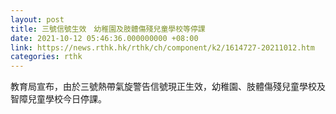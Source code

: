 ```yaml
---
layout: post
title: 三號信號生效　幼稚園及肢體傷殘兒童學校等停課
date: 2021-10-12 05:46:36.000000000 +08:00
link: https://news.rthk.hk/rthk/ch/component/k2/1614727-20211012.htm
categories: rthk
---
```


教育局宣布，由於三號熱帶氣旋警告信號現正生效，幼稚園、肢體傷殘兒童學校及智障兒童學校今日停課。
